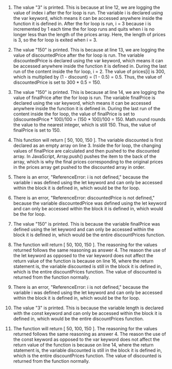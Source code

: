 1. The value "3" is printed. This is because at line 12, we are logging the value of index i after the for loop is run. The variable i is declared using the var keyword, which means it can be accessed anywhere inside the function it is defined in. After the for loop is run, i = 3 because i is incremented by 1 each time the for loop runs and quits when i is no longer less than the length of the prices array. Here, the length of prices is 3, so the for loop is exited when i = 3. 

2. The value "150" is printed. This is because at line 13, we are logging the value of discountedPrice after the for loop is run. The variable discountedPrice is declared using the var keyword, which means it can be accessed anywhere inside the function it is defined in. During the last run of the content inside the for loop, i = 2. The value of prices[i] is 300, which is multiplied by (1 - discount) = (1 - 0.5) = 0.5. Thus, the value of discountedPrice is set to 300 * 0.5 = 150. 

3. The value "150" is printed. This is because at line 14, we are logging the value of finalPrice after the for loop is run. The variable finalPrice is declared using the var keyword, which means it can be accessed anywhere inside the function it is defined in. During the last run of the content inside the for loop, the value of finalPrice is set to (discountedPrice * 100)/100 = (150 * 100)/100 = 150. Math.round rounds the value to the nearest integer, which is still 150. Thus, the value of finalPrice is set to 150.

4. This function will return [ 50, 100, 150 ]. The variable discounted is first declared as an empty array on line 3. Inside the for loop, the changing values of finalPrice are calculated and then pushed to the discounted array. In JavaScript, Array.push() pushes the item to the back of the array, which is why the final prices corresponding to the original prices in the prices array get pushed to the discounted array in order.

5. There is an error, "ReferenceError: i is not defined," because the variable i was defined using the let keyword and can only be accessed within the block it is defined in, which would be the for loop. 

6. There is an error, "ReferenceError: discountedPrice is not defined," because the variable discountedPrice was defined using the let keyword and can only be accessed within the block it is defined in, which would be the for loop. 

7. The value "150" is printed. This is because the variable finalPrice was defined using the let keyword and can only be accessed within the block it is defined in, which would be the entire discountPrices function. 

8. The function will return [ 50, 100, 150 ]. The reasoning for the values returned follows the same reasoning as answer 4. The reason the use of the let keyword as opposed to the var keyword does not affect the return value of the function is because on line 16, where the return statement is, the variable discounted is still in the block it is defined in, which is the entire discountPrices function. The value of discounted is returned from the function normally. 

9. There is an error, "ReferenceError: i is not defined," because the variable i was defined using the let keyword and can only be accessed within the block it is defined in, which would be the for loop. 

10. The value "3" is printed. This is because the variable length is declared with the const keyword and can only be accessed within the block it is defined in, which would be the entire discountPrices function. 

11. The function will return [ 50, 100, 150 ]. The reasoning for the values returned follows the same reasoning as answer 4. The reason the use of the const keyword as opposed to the var keyword does not affect the return value of the function is because on line 14, where the return statement is, the variable discounted is still in the block it is defined in, which is the entire discountPrices function. The value of discounted is returned from the function normally. 

